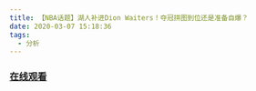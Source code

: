 ```yaml
---
title: 【NBA话题】湖人补进Dion Waiters！夺冠拼图到位还是准备自爆？
date: 2020-03-07 15:18:36
tags:
  - 分析
---
```


### <a href="https://www.weibo.com/tv/v/IxvwOkL0a?fid=1034:4479855186608183" target="_blank">在线观看</a>

